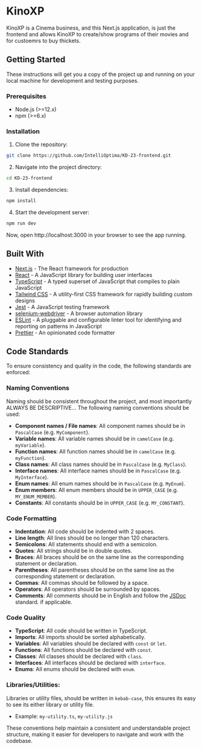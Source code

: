 # KinoXP

KinoXP is a Cinema business, and this Next.js application, is just the frontend and allows KinoXP to create/show programs of their movies and for custoemrs to buy thickets.

## Getting Started

These instructions will get you a copy of the project up and running on your local machine for development and testing purposes.

### Prerequisites

- Node.js (>=12.x)
- npm (>=6.x)

### Installation

1. Clone the repository:

```bash
git clone https://github.com/IntelliOptima/KD-23-frontend.git
```

2. Navigate into the project directory:

```bash
cd KD-23-frontend
```

3. Install dependencies:

```bash
npm install
```

4. Start the development server:

```bash
npm run dev
```

Now, open http://localhost:3000 in your browser to see the app running.

## Built With

- [Next.js](https://nextjs.org/) - The React framework for production
- [React](https://reactjs.org/) - A JavaScript library for building user interfaces
- [TypeScript](https://www.typescriptlang.org/) - A typed superset of JavaScript that compiles to plain JavaScript
- [Tailwind CSS](https://tailwindcss.com/) - A utility-first CSS framework for rapidly building custom designs
- [Jest](https://jestjs.io/) - A JavaScript testing framework
- [selenium-webdriver](https://www.npmjs.com/package/selenium-webdriver) - A browser automation library
- [ESLint](https://eslint.org/) - A pluggable and configurable linter tool for identifying and reporting on patterns in JavaScript
- [Prettier](https://prettier.io/) - An opinionated code formatter


## Code Standards
To ensure consistency and quality in the code, the following standards are enforced:



### Naming Conventions
Naming should be consistent throughout the project, and most importantly ALWAYS BE DESCRIPTIVE... The following naming conventions should be used:
- **Component names / File names**: All component names should be in `PascalCase` (e.g. `MyComponent`).
- **Variable names**: All variable names should be in `camelCase` (e.g. `myVariable`).
- **Function names**: All function names should be in `camelCase` (e.g. `myFunction`).
- **Class names**: All class names should be in `PascalCase` (e.g. `MyClass`).
- **Interface names**: All interface names should be in `PascalCase` (e.g. `MyInterface`).
- **Enum names**: All enum names should be in `PascalCase` (e.g. `MyEnum`).
- **Enum members**: All enum members should be in `UPPER_CASE` (e.g. `MY_ENUM_MEMBER`).
- **Constants**: All constants should be in `UPPER_CASE` (e.g. `MY_CONSTANT`).

### Code Formatting
- **Indentation**: All code should be indented with 2 spaces.
- **Line length**: All lines should be no longer than 120 characters.
- **Semicolons**: All statements should end with a semicolon.
- **Quotes**: All strings should be in double quotes.
- **Braces**: All braces should be on the same line as the corresponding statement or declaration.
- **Parentheses**: All parentheses should be on the same line as the corresponding statement or declaration.
- **Commas**: All commas should be followed by a space.
- **Operators**: All operators should be surrounded by spaces.
- **Comments**: All comments should be in English and follow the [JSDoc](https://jsdoc.app/) standard. if applicable.

### Code Quality
- **TypeScript**: All code should be written in TypeScript.
- **Imports**: All imports should be sorted alphabetically.
- **Variables**: All variables should be declared with `const` or `let`.
- **Functions**: All functions should be declared with `const`.
- **Classes**: All classes should be declared with `class`.
- **Interfaces**: All interfaces should be declared with `interface`.
- **Enums**: All enums should be declared with `enum`.

### Libraries/Utilities:
Libraries or utility files, should be written in `kebab-case`, this ensures its easy to see its either library or utility file.
- Example: `my-utility.ts`, `my-utility.js`


These conventions help maintain a consistent and understandable project structure, making it easier for developers to navigate and work with the codebase.

